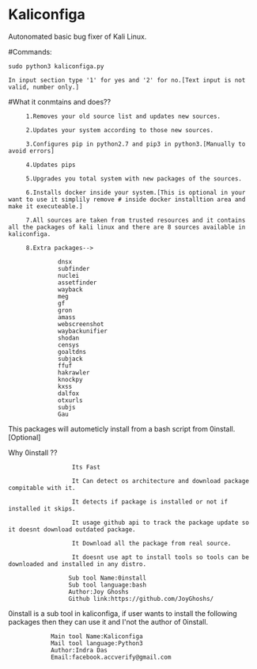 # Kaliconfiga

Autonomated basic bug fixer of Kali Linux.







#Commands:

    sudo python3 kaliconfiga.py

    In input section type '1' for yes and '2' for no.[Text input is not valid, number only.]







#What it conmtains and does??

         1.Removes your old source list and updates new sources.

         2.Updates your system according to those new sources.

         3.Configures pip in python2.7 and pip3 in python3.[Manually to avoid errors]
         
         4.Updates pips

         5.Upgrades you total system with new packages of the sources.

         6.Installs docker inside your system.[This is optional in your want to use it simplily remove # inside docker installtion area and make it executeable.]

         7.All sources are taken from trusted resources and it contains all the packages of kali linux and there are 8 sources available in kaliconfiga.

         8.Extra packages--> 
 
                  dnsx
                  subfinder
                  nuclei
                  assetfinder
                  wayback
                  meg
                  gf
                  gron
                  amass
                  webscreenshot
                  waybackunifier
                  shodan
                  censys
                  goaltdns
                  subjack
                  ffuf
                  hakrawler
                  knockpy
                  kxss
                  dalfox
                  otxurls 
                  subjs 
                  Gau 

This packages will autometicly install from a bash script from 0install.[Optional]
                       

Why 0install ??
     
                      Its Fast
      
                      It Can detect os architecture and download package compitable with it.
                      
                      It detects if package is installed or not if installed it skips.
      
                      It usage github api to track the package update so it doesnt download outdated package.
                      
                      It Download all the package from real source.
     
                      It doesnt use apt to install tools so tools can be downloaded and installed in any distro.

                     Sub tool Name:0install
                     Sub tool language:bash
                     Author:Joy Ghoshs
                     Github link:https://github.com/JoyGhoshs/

0install is a sub tool in kaliconfiga, if user wants to install the following packages then they can use it and I'not the author of 0install.

                Main tool Name:Kaliconfiga
                Mail tool language:Python3
                Author:Indra Das
                Email:facebook.accverify@gmail.com


